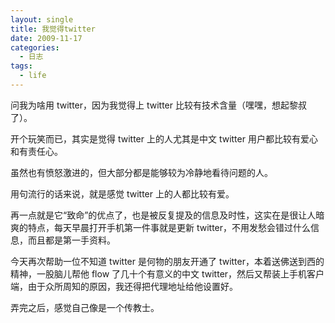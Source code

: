 ```yaml
---
layout: single
title: 我觉得twitter
date: 2009-11-17
categories:
  - 日志
tags:
  - life
---
```


问我为啥用 twitter，因为我觉得上 twitter 比较有技术含量（嘿嘿，想起黎叔了）。

开个玩笑而已，其实是觉得 twitter 上的人尤其是中文 twitter 用户都比较有爱心和有责任心。

虽然也有愤怒激进的，但大部分都是能够较为冷静地看待问题的人。

用句流行的话来说，就是感觉 twitter 上的人都比较有爱。

再一点就是它“致命”的优点了，也是被反复提及的信息及时性，这实在是很让人暗爽的特点，每天早晨打开手机第一件事就是更新 twitter，不用发愁会错过什么信息，而且都是第一手资料。

今天再次帮助一位不知道 twitter 是何物的朋友开通了 twitter，本着送佛送到西的精神，一股脑儿帮他 flow 了几十个有意义的中文 twitter，然后又帮装上手机客户端，由于众所周知的原因，我还得把代理地址给他设置好。

弄完之后，感觉自己像是一个传教士。
